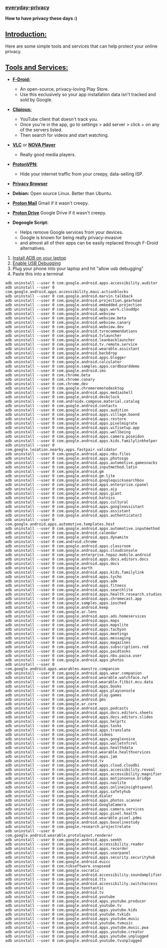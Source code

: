 ### [everyday-privacy](#)

**How to have privacy these days :)**

## [Introduction:](#)

Here are some simple tools and services that can help protect your online privacy.

## [Tools and Services:](#)

- **[F-Droid:](https://f-droid.org/en/)**
  - An open-source, privacy-loving Play Store.
  - Use this exclusively so your app installation data isn't tracked and sold by Google.

- **[Clipious:](https://f-droid.org/en/packages/com.github.lamarios.clipious/)**
  - YouTube client that doesn't track you.
  - Once you're in the app, go to settings > add server > click + on any of the servers listed.
  - Then search for videos and start watching.

- **[VLC](https://f-droid.org/en/packages/org.videolan.vlc/)** or **[NOVA Player](https://f-droid.org/en/packages/org.courville.nova/)**
  - Really good media players.

- **[ProtonVPN:](https://f-droid.org/en/packages/ch.protonvpn.android/)**
  - Hide your internet traffic from your creepy, data-selling ISP.

- **[Privacy Browser](https://f-droid.org/en/packages/com.stoutner.privacybrowser.standard/)**

- **Debian:**
  Open source Linux. Better than Ubuntu. 

- **[Proton Mail](https://account.proton.me/mail)**
  Gmail if it wasn't creepy.

- **[Proton Drive](https://proton.me/drive)**
  Google Drive if it wasn't creepy.

- **Degoogle Script:**
  - Helps remove Google services from your devices.
  - Google is known for being really privacy-invasive
  - and almost all of their apps can be easily replaced through F-Droid alternatives.

1. [Install ADB on your laptop](https://www.xda-developers.com/install-adb-windows-macos-linux/)
2. [Enable USB Debugging](https://developer.android.com/studio/debug/dev-options)
3. Plug your phone into your laptop and hit "allow usb debugging"
4. Paste this into a terminal 
```
adb uninstall --user 0 com.google.android.apps.accessibility.auditor
adb uninstall --user 0 com.google.android.apps.accessibility.maui.actionblocks
adb uninstall --user 0 com.google.android.marvin.talkback
adb uninstall --user 0 com.google.android.projection.gearhead
adb uninstall --user 0 com.google.android.embedded.projection
adb uninstall --user 0 com.google.android.apps.work.clouddpc
adb uninstall --user 0 com.google.android.webview
adb uninstall --user 0 com.google.android.webview.beta
adb uninstall --user 0 com.google.android.webview.canary
adb uninstall --user 0 com.google.android.webview.dev
adb uninstall --user 0 com.google.android.tvrecommendations
adb uninstall --user 0 com.google.android.tvlauncher
adb uninstall --user 0 com.google.android.leanbacklauncher
adb uninstall --user 0 com.google.android.tv.remote.service
adb uninstall --user 0 com.google.android.wearable.assistant
adb uninstall --user 0 com.google.android.backdrop
adb uninstall --user 0 com.google.android.apps.blogger
adb uninstall --user 0 com.google.android.calculator
adb uninstall --user 0 com.google.samples.apps.cardboarddemo
adb uninstall --user 0 com.google.android.ims
adb uninstall --user 0 com.chrome.beta
adb uninstall --user 0 com.chrome.canary
adb uninstall --user 0 com.chrome.dev
adb uninstall --user 0 com.google.chromeremotedesktop
adb uninstall --user 0 com.google.android.apps.mediashell
adb uninstall --user 0 com.google.android.deskclock
adb uninstall --user 0 com.androidx.compose.material.catalog
adb uninstall --user 0 com.google.android.contacts
adb uninstall --user 0 com.google.android.apps.audition
adb uninstall --user 0 com.google.android.apps.village.boond
adb uninstall --user 0 com.google.android.apps.restore
adb uninstall --user 0 com.google.android.apps.pixelmigrate
adb uninstall --user 0 com.google.android.apps.wifisetup.app
adb uninstall --user 0 com.google.android.apps.wellbeing
adb uninstall --user 0 com.google.android.apps.camera.poseidon
adb uninstall --user 0 com.google.android.apps.kids.familylinkhelper
adb uninstall --user 0 com.google.location.nearby.apps.fastpair.validator
adb uninstall --user 0 com.google.android.apps.nbu.files
adb uninstall --user 0 com.google.android.apps.photosgo
adb uninstall --user 0 com.google.android.apps.automotive.gamesnacks
adb uninstall --user 0 com.google.android.inputmethod.latin
adb uninstall --user 0 com.google.android.gm
adb uninstall --user 0 com.google.android.gm.lite
adb uninstall --user 0 com.google.android.googlequicksearchbox
adb uninstall --user 0 com.google.android.apps.enterprise.cpanel
adb uninstall --user 0 com.google.android.apps.aiy
adb uninstall --user 0 com.google.android.apps.giant
adb uninstall --user 0 com.google.android.katniss
adb uninstall --user 0 com.google.android.apps.cultural
adb uninstall --user 0 com.google.android.apps.googleassistant
adb uninstall --user 0 com.google.android.apps.assistant
adb uninstall --user 0 com.google.android.apps.authenticator2
adb uninstall --user 0 com.google.android.apps.automotive.templates.host
adb uninstall --user 0 com.google.android.apps.automotive.inputmethod
adb uninstall --user 0 com.google.android.calendar
adb uninstall --user 0 com.google.android.apps.dynamite
adb uninstall --user 0 com.android.chrome
adb uninstall --user 0 com.google.android.apps.classroom
adb uninstall --user 0 com.google.android.apps.cloudconsole
adb uninstall --user 0 com.google.enterprise.topaz.mobile.android
adb uninstall --user 0 com.google.android.apps.docs.editors.docs
adb uninstall --user 0 com.google.android.apps.docs
adb uninstall --user 0 com.google.earth
adb uninstall --user 0 com.google.android.apps.kids.familylink
adb uninstall --user 0 com.google.android.apps.tycho
adb uninstall --user 0 com.google.android.apps.adm
adb uninstall --user 0 com.google.android.apps.fitness
adb uninstall --user 0 com.google.android.apps.searchlite
adb uninstall --user 0 com.google.android.apps.health.research.studies
adb uninstall --user 0 com.google.android.apps.chromecast.app
adb uninstall --user 0 com.google.samples.apps.iosched
adb uninstall --user 0 com.google.android.keep
adb uninstall --user 0 com.google.ar.lens
adb uninstall --user 0 com.google.android.apps.ads.homeservices
adb uninstall --user 0 com.google.android.apps.maps
adb uninstall --user 0 com.google.android.apps.mapslite
adb uninstall --user 0 com.google.android.apps.tachyon
adb uninstall --user 0 com.google.android.apps.meetings
adb uninstall --user 0 com.google.android.apps.messaging
adb uninstall --user 0 com.google.android.apps.magazines
adb uninstall --user 0 com.google.android.apps.subscriptions.red
adb uninstall --user 0 com.google.android.apps.paidtasks
adb uninstall --user 0 com.google.android.apps.nbu.paisa.user
adb uninstall --user 0 com.google.android.apps.photos
adb uninstall --user 0 com.google.android.apps.wearables.maestro.companion
adb uninstall --user 0 com.google.android.apps.wear.companion
adb uninstall --user 0 com.google.android.wearable.watchface.rwf
adb uninstall --user 0 com.google.android.wearable.fitbit.mcu.data
adb uninstall --user 0 com.google.android.apps.books
adb uninstall --user 0 com.google.android.apps.playconsole
adb uninstall --user 0 com.google.android.play.games
adb uninstall --user 0 com.google.android.gms
adb uninstall --user 0 com.google.ar.core
adb uninstall --user 0 com.google.android.apps.podcasts
adb uninstall --user 0 com.google.android.apps.docs.editors.sheets
adb uninstall --user 0 com.google.android.apps.docs.editors.slides
adb uninstall --user 0 com.google.android.apps.helprtc
adb uninstall --user 0 com.google.android.apps.tasks
adb uninstall --user 0 com.google.android.apps.translate
adb uninstall --user 0 com.google.android.videos
adb uninstall --user 0 com.google.android.apps.googlevoice
adb uninstall --user 0 com.google.android.apps.walletnfcrel
adb uninstall --user 0 com.google.android.apps.healthdata
adb uninstall --user 0 com.google.android.wearable.healthservices
adb uninstall --user 0 com.google.android.apps.jam
adb uninstall --user 0 com.google.android.tv
adb uninstall --user 0 com.google.android.apps.cloud.cloudbi
adb uninstall --user 0 com.google.android.apps.accessibility.reveal
adb uninstall --user 0 com.google.android.apps.accessibility.magnifier
adb uninstall --user 0 com.google.android.apps.motionsense.bridge
adb uninstall --user 0 com.google.android.apps.navlite
adb uninstall --user 0 com.google.android.apps.onlineinsightspanel
adb uninstall --user 0 com.google.android.apps.safetyhub
adb uninstall --user 0 com.google.android.dialer
adb uninstall --user 0 com.google.android.apps.photos.scanner
adb uninstall --user 0 com.google.android.GoogleCamera
adb uninstall --user 0 com.google.android.apps.camera.services
adb uninstall --user 0 com.google.android.apps.pixel.health
adb uninstall --user 0 com.google.android.wearable.pixel.pdms
adb uninstall --user 0 com.google.android.apps.baselinestudy
adb uninstall --user 0 com.google.research.projectrelate
adb uninstall --user 0 com.google.android.wearable.protolayout.renderer
adb uninstall --user 0 com.google.android.apps.seekh
adb uninstall --user 0 com.google.android.accessibility.reader
adb uninstall --user 0 com.google.android.apps.recorder
adb uninstall --user 0 com.google.android.apps.userpanel
adb uninstall --user 0 com.google.android.apps.security.securityhub
adb uninstall --user 0 com.google.android.euicc
adb uninstall --user 0 com.niksoftware.snapseed
adb uninstall --user 0 com.google.socratic
adb uninstall --user 0 com.google.android.accessibility.soundamplifier
adb uninstall --user 0 com.google.android.tts
adb uninstall --user 0 com.google.android.accessibility.switchaccess
adb uninstall --user 0 com.google.toontastic
adb uninstall --user 0 com.google.android.tv
adb uninstall --user 0 com.google.android.youtube
adb uninstall --user 0 com.google.android.apps.youtube.producer
adb uninstall --user 0 com.google.android.youtube.tv
adb uninstall --user 0 com.google.android.apps.youtube.kids
adb uninstall --user 0 com.google.android.youtube.tvkids
adb uninstall --user 0 com.google.android.apps.youtube.music
adb uninstall --user 0 com.google.android.youtube.tvmusic
adb uninstall --user 0 com.google.android.apps.youtube.music.pwa
adb uninstall --user 0 com.google.android.apps.youtube.creator
adb uninstall --user 0 com.google.android.apps.youtube.unplugged
adb uninstall --user 0 com.google.android.youtube.tvunplugged
```
